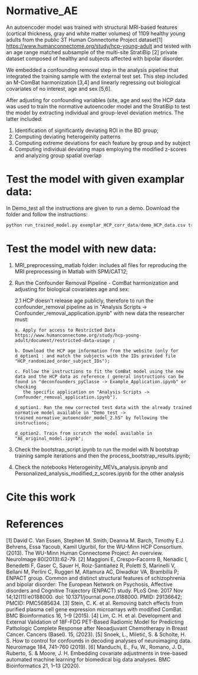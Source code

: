 # Normative_AE

An autoencoder model was trained with structural MRI-based features (cortical thickness, gray and white matter volumes) of 1109 healthy young adults from the public 3T Human Connectome Project dataset[1] https://www.humanconnectome.org/study/hcp-young-adult and tested with an age range matched subsample of the multi-site StratiBip [2] private dataset composed of healthy and subjects affected with bipolar disorder. 

We embedded a confounding removal step in the analysis pipeline that integrated the training sample with the external test set. This step included an M-ComBat harmonization [3,4] and linearly regressing out biological covariates of no interest, age and sex [5,6].

After adjusting for confounding variables (site, age and sex) the HCP data was used to train the normative autoencoder model and the StratiBip to test the model by extracting individual and group-level deviation metrics. The latter included: 
   1. Identification of significantly deviating ROI in the BD group;
   2. Computing deviating heterogeinity patterns
   3. Computing extreme deviations for each feature by group and by subject
   4. Computing individual deviating maps employing the modified z-scores and analyzing group spatial overlap

# Test the model with given examplar data:
In Demo_test all the instructions are given to run a demo. 
Download the folder and follow the instructions:
```python
python run_trained_model.py exemplar_HCP_corr_data/demo_HCP_data.csv trained_normative_autoencoder_model_2.h5 mZ_HCP_estimates.pkl <YOURresuls_folder_name>
```
# Test the model with new data:
1. MRI_preprocessing_matlab folder: includes all files for reproducing the MRI preprocessing in Matlab with SPM/CAT12;
   
2. Run the Confounder Removal Pipeline - ComBat harmonization and adjusting for biological covariates age and sex:
   
    2.1 HCP doesn't release age publicly, therefore to run the confounder_removal pipeline as in "Analysis Scripts -> Confounder_removal_application.ipynb" with new data the researcher must:
   
       a. Apply for access to Restricted Data https://www.humanconnectome.org/study/hcp-young-adult/document/restricted-data-usage ;
   
       b. Download the HCP age information from the website (only for d_option1 : and match the subjects with the IDs provided file "HCP_randomized_order_subject_IDs");
   
       c. Follow the instructions to fit the ComBat model using the new data and the HCP data as reference ( general instructions can be found in "deconfounders_pyClasse -> Example_Application.ipynb" or checking 
          the specific application on "Analysis Scripts -> Confounder_removal_application.ipynb").
   
       d_option1. Run the new corrected test data with the already trained normative model available in "Demo_test -> trained_normative_autoencoder_model_2.h5" by following the instructions;

       d_option2. Train from scratch the model available in "AE_original_model.ipynb";

3. Check the bootstrap_script.ipynb to run the model with N bootstrap training sample iterations and then the process_bootstrap_results.ipynb;
   
4. Check the notebooks Heterogeinity_MEVs_analysis.ipnynb and Personalized_analysis_modified_z_scores.ipynb for the other analysis

# Cite this work 

# References
[1]  David C. Van Essen, Stephen M. Smith, Deanna M. Barch, Timothy E.J. Behrens, Essa Yacoub, Kamil Ugurbil, for the WU-Minn HCP Consortium. (2013). The WU-Minn Human Connectome Project: An overview. NeuroImage 80(2013):62-79. 
[2] Maggioni E, Crespo-Facorro B, Nenadic I, Benedetti F, Gaser C, Sauer H, Roiz-Santiañez R, Poletti S, Marinelli V, Bellani M, Perlini C, Ruggeri M, Altamura AC, Diwadkar VA, Brambilla P; ENPACT group. Common and distinct structural features of schizophrenia and bipolar disorder: The European Network on Psychosis, Affective disorders and Cognitive Trajectory (ENPACT) study. PLoS One. 2017 Nov 14;12(11):e0188000. doi: 10.1371/journal.pone.0188000. PMID: 29136642; PMCID: PMC5685634.
[3] Stein, C. K. et al. Removing batch effects from purified plasma cell gene expression microarrays with modified ComBat. BMC Bioinformatics 16, 1–9 (2015).
[4] Lim, C. H. et al. Development and External Validation of 18F-FDG PET-Based Radiomic Model for Predicting Pathologic Complete Response after Neoadjuvant Chemotherapy in Breast Cancer. Cancers (Basel). 15, (2023).
[5] Snoek, L., Miletić, S. & Scholte, H. S. How to control for confounds in decoding analyses of neuroimaging data. Neuroimage 184, 741–760 (2019).
[6] Manduchi, E., Fu, W., Romano, J. D., Ruberto, S. & Moore, J. H. Embedding covariate adjustments in tree-based automated machine learning for biomedical big data analyses. BMC Bioinformatics 21, 1–13 (2020).
